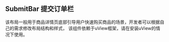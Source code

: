 ## SubmitBar 提交订单栏

该布局一般用于商品详情页底部引导用户快速购买商品的场景，开发者可以根据自己的需求修改布局结构和样式，
该组件依赖于uView框架，请在安装uView的情况下使用。